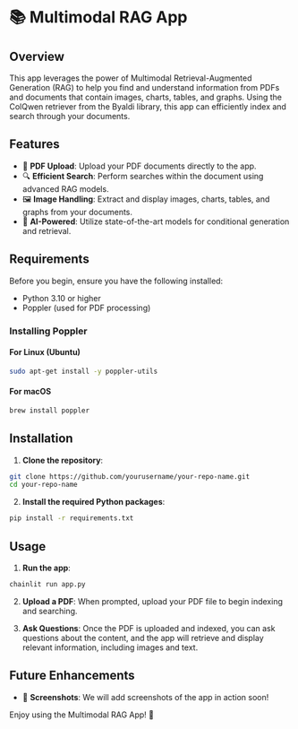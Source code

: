 # 📚 Multimodal RAG App

## Overview

This app leverages the power of Multimodal Retrieval-Augmented Generation (RAG) to help you find and understand information from PDFs and documents that contain images, charts, tables, and graphs. Using the ColQwen retriever from the Byaldi library, this app can efficiently index and search through your documents.

## Features

- 📄 **PDF Upload**: Upload your PDF documents directly to the app.
- 🔍 **Efficient Search**: Perform searches within the document using advanced RAG models.
- 🖼️ **Image Handling**: Extract and display images, charts, tables, and graphs from your documents.
- 🤖 **AI-Powered**: Utilize state-of-the-art models for conditional generation and retrieval.

## Requirements

Before you begin, ensure you have the following installed:

- Python 3.10 or higher
- Poppler (used for PDF processing)

### Installing Poppler

#### For Linux (Ubuntu)
```bash
sudo apt-get install -y poppler-utils
```

#### For macOS
```bash
brew install poppler
```

## Installation

1. **Clone the repository**:
```bash
git clone https://github.com/yourusername/your-repo-name.git
cd your-repo-name
```

2. **Install the required Python packages**:
```bash
pip install -r requirements.txt
```

## Usage

1. **Run the app**:
```bash
chainlit run app.py
```

2. **Upload a PDF**: When prompted, upload your PDF file to begin indexing and searching.

3. **Ask Questions**: Once the PDF is uploaded and indexed, you can ask questions about the content, and the app will retrieve and display relevant information, including images and text.

## Future Enhancements

- 📸 **Screenshots**: We will add screenshots of the app in action soon!

Enjoy using the Multimodal RAG App! 🚀